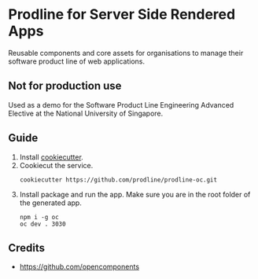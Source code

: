 # Prodline for Server Side Rendered Apps
Reusable components and core assets for organisations to manage their software product line of web applications.

## Not for production use
Used as a demo for the Software Product Line Engineering Advanced Elective at the National University of Singapore.

## Guide
1. Install [cookiecutter](https://github.com/audreyr/cookiecutter).
2. Cookiecut the service.
    ```
    cookiecutter https://github.com/prodline/prodline-oc.git
    ```
3. Install package and run the app. Make sure you are in the root folder of the generated app.
    ```
    npm i -g oc
    oc dev . 3030
    ```

## Credits
- https://github.com/opencomponents

